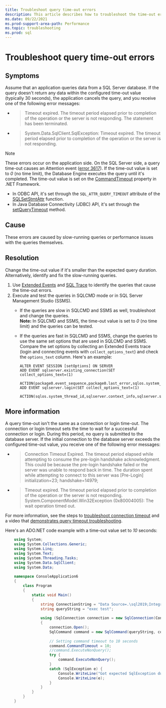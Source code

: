 ```yaml
---
title: Troubleshoot query time-out errors
description: This article describes how to troubleshoot the time-out errors when you run slow-running queries.
ms.date: 09/22/2021
ms.prod-support-area-path: Performance
ms.topic: troubleshooting
ms.prod: sql
---
```


# Troubleshoot query time-out errors

## Symptoms

Assume that an application queries data from a SQL Server database. If the query doesn't return any data within the configured time-out value (typically 30 seconds), the application cancels the query, and you receive one of the following error messages:

- > Timeout expired. The timeout period elapsed prior to completion of the operation or the server is not responding. The statement has been terminated.

- > System.Data.SqlClient.SqlException: Timeout expired.  The timeout period elapsed prior to completion of the operation or the server is not responding.

> [!NOTE]
> These errors occur on the application side. On the SQL Server side, a query time-out causes an Attention event ([error 3617](/sql/relational-databases/errors-events/mssqlserver-3617-database-engine-error)). If the time-out value is set to *0* (no time limit), the Database Engine executes the query until it's completed. The time-out value is set on the [CommandTimeout](/dotnet/api/system.data.sqlclient.sqlcommand.commandtimeout) property in .NET Framework.
>
> - In ODBC API, it's set through the `SQL_ATTR_QUERY_TIMEOUT` attribute of the [SQLSetStmtAttr](/sql/odbc/reference/syntax/sqlsetstmtattr-function?view=sql-server-ver15) function.
> - In Java Database Connectivity (JDBC) API, it's set through the [setQueryTimeout](/sql/connect/jdbc/reference/setquerytimeout-method-sqlserverstatement) method.

## Cause

These errors are caused by slow-running queries or performance issues with the queries themselves.

## Resolution

Change the time-out value if it's smaller than the expected query duration. Alternatively, identify and fix the slow-running queries.

1. Use [Extended Events](/sql/relational-databases/extended-events/extended-events) and [SQL Trace](/sql/relational-databases/sql-trace/sql-trace) to identify the queries that cause the time-out errors.
2. Execute and test the queries in SQLCMD mode or in SQL Server Management Studio (SSMS).
    - If the queries are slow in SQLCMD and SSMS as well, troubleshoot and change the queries.  
    **Note:** In SQLCMD and SSMS, the time-out value is set to *0* (no time limit) and the queries can be tested.
    - If the queries are fast in SQLCMD and SSMS, change the queries to use the same set options that are used in SQLCMD and SSMS. Compare the set options by collecting an Extended Events trace (login and connecting events with `collect_options_text`) and check the `options_text` column. Here's an example:

        ```tsql
        ALTER EVENT SESSION [setOptions] ON SERVER 
        ADD EVENT sqlserver.existing_connection(SET collect_options_text=(1) 
            ACTION(package0.event_sequence,package0.last_error,sqlos.system_thread_id,sqlserver.context_info,sqlserver.session_id,sqlserver.sql_text)), 
        ADD EVENT sqlserver.login(SET collect_options_text=(1)
            ACTION(sqlos.system_thread_id,sqlserver.context_info,sqlserver.sql_text))
        ```

## More information

A query time-out isn't the same as a connection or login time-out. The connection or login timeout sets the time to wait for a successful connection or login. During this period, no query is submitted to the database server. If the initial connection to the database server exceeds the configured time-out value, you receive one of the following error messages:

- > Connection Timeout Expired. The timeout period elapsed while attempting to consume the pre-login handshake acknowledgment. This could be because the pre-login handshake failed or the server was unable to respond back in time. The duration spent while attempting to connect to this server was [Pre-Login] initialization=23; handshake=14979;

- > Timeout expired. The timeout period elapsed prior to completion of the operation or the server is not responding. System.ComponentModel.Win32Exception (0x80004005): The wait operation timed out.

For more information, see the steps to [troubleshoot connection timeout](/previous-versions/sql/sql-server-2008-r2/ms190181(v=sql.105)) and a video that [demonstrates query timeout troubleshooting](https://channel9.msdn.com/Series/SQL-Workshops/SQL-Server-Command-Timeout-Application-Timeout-Extended-Event-Attention).

Here's an ADO.NET code example with a time-out value set to *10* seconds:

```csharp
    using System;
    using System.Collections.Generic;
    using System.Linq;
    using System.Text;
    using System.Threading.Tasks;
    using System.Data.SqlClient;
    using System.Data;
    
    namespace ConsoleApplication6
    {
        class Program
        {
            static void Main()
            {
                string ConnectionString = "Data Source=.\sql2019;Integrated Security=SSPI;Initial Catalog=tempdb;";
                string queryString = "exec test";
        
                using (SqlConnection connection = new SqlConnection(ConnectionString))
                {
                    connection.Open();
                    SqlCommand command = new SqlCommand(queryString, connection);
                    
                    // Setting command timeout to 10 seconds
                    command.CommandTimeout = 10;
                    //command.ExecuteNonQuery();
                    try {
                        command.ExecuteNonQuery();
                    }
                    catch (SqlException e) {
                        Console.WriteLine("Got expected SqlException due to command timeout ");
                        Console.WriteLine(e);
                    }
                }
            }
        }
    }
```
